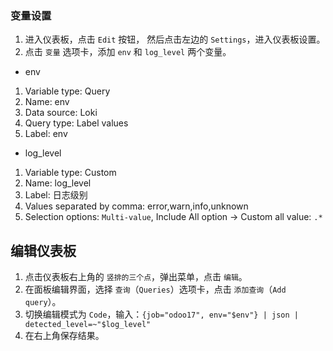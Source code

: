 ### 变量设置

1. 进入仪表板，点击 `Edit` 按钮， 然后点击左边的 `Settings`，进入仪表板设置。
2. 点击 `变量` 选项卡，添加 `env` 和 `log_level` 两个变量。

- env
1. Variable type: Query
2. Name: env
3. Data source: Loki
4. Query type: Label values
5. Label: env

- log_level
1. Variable type: Custom
2. Name: log_level
3. Label: 日志级别
4. Values separated by comma: error,warn,info,unknown
5. Selection options: `Multi-value`, Include All option -> Custom all value: `.*`


## 编辑仪表板

1. 点击仪表板右上角的 `竖排的三个点`，弹出菜单，点击 `编辑`。
2. 在面板编辑界面，选择 `查询`（`Queries`）选项卡，点击 `添加查询`（`Add query`）。
3. 切换编辑模式为 `Code`，输入：`{job="odoo17", env="$env"} | json | detected_level=~"$log_level"`
4. 在右上角保存结果。
